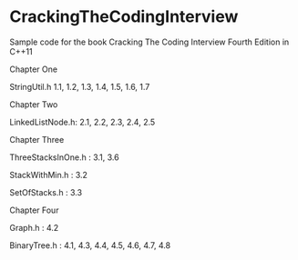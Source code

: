 CrackingTheCodingInterview
==========================

Sample code for the book Cracking The Coding Interview Fourth Edition in C++11

Chapter One

StringUtil.h 1.1, 1.2, 1.3, 1.4, 1.5, 1.6, 1.7

Chapter Two

LinkedListNode.h: 2.1, 2.2, 2.3, 2.4, 2.5

Chapter Three

ThreeStacksInOne.h : 3.1, 3.6

StackWithMin.h : 3.2

SetOfStacks.h : 3.3

Chapter Four

Graph.h : 4.2

BinaryTree.h : 4.1, 4.3, 4.4, 4.5, 4.6, 4.7, 4.8
